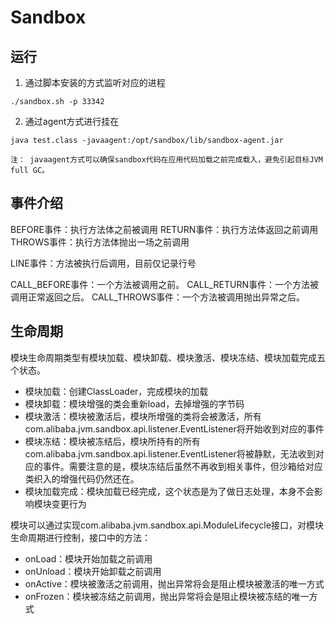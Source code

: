 # Sandbox
## 运行

1. 通过脚本安装的方式监听对应的进程
```shell
./sandbox.sh -p 33342
```
2. 通过agent方式进行挂在
```shell
java test.class -javaagent:/opt/sandbox/lib/sandbox-agent.jar

注： javaagent方式可以确保sandbox代码在应用代码加载之前完成载入，避免引起目标JVM full GC。
```
## 事件介绍
BEFORE事件：执行方法体之前被调用
RETURN事件：执行方法体返回之前调用
THROWS事件：执行方法体抛出一场之前调用

LINE事件：方法被执行后调用，目前仅记录行号

CALL_BEFORE事件：一个方法被调用之前。
CALL_RETURN事件：一个方法被调用正常返回之后。
CALL_THROWS事件：一个方法被调用抛出异常之后。

## 生命周期

模块生命周期类型有模块加载、模块卸载、模块激活、模块冻结、模块加载完成五个状态。

+ 模块加载：创建ClassLoader，完成模块的加载
+ 模块卸载：模块增强的类会重新load，去掉增强的字节码
+ 模块激活：模块被激活后，模块所增强的类将会被激活，所有com.alibaba.jvm.sandbox.api.listener.EventListener将开始收到对应的事件
+ 模块冻结：模块被冻结后，模块所持有的所有com.alibaba.jvm.sandbox.api.listener.EventListener将被静默，无法收到对应的事件。需要注意的是，模块冻结后虽然不再收到相关事件，但沙箱给对应类织入的增强代码仍然还在。
+ 模块加载完成：模块加载已经完成，这个状态是为了做日志处理，本身不会影响模块变更行为

模块可以通过实现com.alibaba.jvm.sandbox.api.ModuleLifecycle接口，对模块生命周期进行控制，接口中的方法：

+ onLoad：模块开始加载之前调用
+ onUnload：模块开始卸载之前调用
+ onActive：模块被激活之前调用，抛出异常将会是阻止模块被激活的唯一方式
+ onFrozen：模块被冻结之前调用，抛出异常将会是阻止模块被冻结的唯一方式